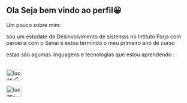 ## Ola Seja bem vindo ao perfil😀

Um pouco sobre mim:

sou um estudate de Desinvolvimento de sistemas no Intituto Forja com parceria com o Senai
e estou termindo o meu primeiro ano de curso 

estas são agumas linguagens e tecnologias que estou aprendendo :

<div style = "display: inline_block"><br>
<img align="center" alt="lucas-C" height ="30" width="40"
   src="https://cdn.jsdelivr.net/gh/devicons/devicon@latest/icons/c/c-line.svg" >
          
<img align ="center" alt="lucas-Python" height ="30" width="40"
     src="https://cdn.jsdelivr.net/gh/devicons/devicon@latest/icons/python/python-original.svg">

</div>      
